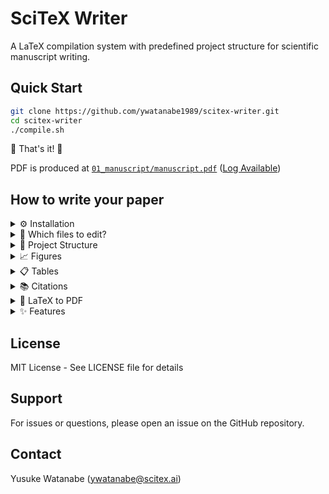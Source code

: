 <!-- ---
!-- Timestamp: 2025-10-29 13:39:14
!-- Author: ywatanabe
!-- File: /home/ywatanabe/proj/scitex-writer/README.md
!-- --- -->

# SciTeX Writer

A LaTeX compilation system with predefined project structure for scientific manuscript writing.

## Quick Start

```bash
git clone https://github.com/ywatanabe1989/scitex-writer.git
cd scitex-writer
./compile.sh
```

🎉 That's it! 🎉   

PDF is produced at [`01_manuscript/manuscript.pdf`](01_manuscript/manuscript.pdf) ([Log Available](./docs/compilation_log.txt))

## How to write your paper

<details>
<summary>⚙️ Installation</summary>

## Installation

### Requirements

This project uses **Singularity/Apptainer containers** for LaTeX compilation, ensuring consistent results across different systems (local machines, HPC clusters, CI/CD platforms).

**Container system options:**
- **Apptainer** (recommended, actively maintained) - Install via package manager
- **Singularity** (legacy) - Still supported as fallback

#### System-specific installation:

**Ubuntu/Debian:**
```bash
sudo apt-get update
sudo apt-get install -y apptainer
```

**Fedora/RHEL:**
```bash
sudo dnf install -y apptainer
```

**macOS (via Homebrew):**
```bash
brew install apptainer
```

**HPC Clusters:**
Most clusters have Singularity/Apptainer available via module system:
```bash
module load singularity  # or: module load apptainer
```

### Verify Installation

Check requirements:
```bash
./scripts/installation/check_requirements.sh
```

### Optional: Pre-download Containers

Containers are automatically downloaded on first run (~3.2GB total). Optionally download upfront:
```bash
./scripts/installation/download_containers.sh
```

This downloads:
- **texlive/texlive:latest** - LaTeX compilation (~2GB)
- **minlag/mermaid-cli:latest** - Diagram rendering
- **dpokidov/imagemagick:latest** - Image processing

## Configuration

YAML configuration files in `config/`:
- `config_manuscript.yaml` - Manuscript settings
- `config_supplementary.yaml` - Supplementary settings
- `config_revision.yaml` - Revision settings

</details>


<details>
<summary>📝 Which files to edit?</summary>

### Which files to edit?

1. **Manuscript contents**
   - [`01_manuscript/contents/abstract.tex`](01_manuscript/contents/abstract.tex)
   - [`01_manuscript/contents/introduction.tex`](01_manuscript/contents/introduction.tex)
   - [`01_manuscript/contents/methods.tex`](01_manuscript/contents/methods.tex)
   - [`01_manuscript/contents/results.tex`](01_manuscript/contents/results.tex)
   - [`01_manuscript/contents/discussion.tex`](01_manuscript/contents/discussion.tex)

2. **Metadata**
   - [`shared/title.tex`](shared/title.tex) - Manuscript title
   - [`shared/authors.tex`](shared/authors.tex) - Author list and affiliations
   - [`shared/keywords.tex`](shared/keywords.tex) - Keywords
   - [`shared/bib_files/bibliography.bib`](shared/bib_files/bibliography.bib) - References

</details>

<details>
<summary>📂 Project Structure</summary>

### Project Structure

```
scitex-writer/
├── compile.sh                  # Main
├── shared/
│   ├── title.tex
│   ├── authors.tex
│   ├── keywords.tex
│   └── bib_files/
│       └── bibliography.bib    # References
├── 01_manuscript/              # Main manuscript
│   ├── contents/
│   │   ├── abstract.tex
│   │   ├── introduction.tex
│   │   ├── methods.tex
│   │   ├── results.tex
│   │   ├── discussion.tex
│   │   ├── figures/caption_and_media/
│   │   └── tables/caption_and_media/
│   └── manuscript.pdf          # Compiled PDF
├── 02_supplementary/           # Supplementary materials
└── 03_revision/                # Revision responses
```

</details>

<details>
<summary>📈 Figures</summary>

## Figures
Place figure caption files in `01_manuscript/contents/figures/caption_and_media/`:

```tex
%% Example: 01_my_figure.tex
\caption{Description of your figure. Explain what is shown, define abbreviations, and provide sufficient detail for standalone understanding.}
\label{fig:my_figure}
```

Add corresponding image files (`.jpg`, `.png`, `.tif`) with the same base name:
- `01_my_figure.jpg` or `01_my_figure.png`

Reference in text: `Figure~\ref{fig:my_figure}`

</details>

<details>
<summary>📋 Tables</summary>

## Tables
Place table caption files in `01_manuscript/contents/tables/caption_and_media/`:

```tex
%% Example: 01_my_table.tex
\caption{Description of your table. Explain what data is shown and define any abbreviations.}
\label{tab:my_table}
```

Add corresponding data files (`.xlsx` or `.csv`) with the same base name:
- `01_my_table.xlsx` or `01_my_table.csv`

Reference in text: `Table~\ref{tab:my_table}`

</details>

<details>
<summary>📚 Citations</summary>

## Citations

Edit `shared/bib_files/bibliography.bib`:

```bibtex
@article{your_reference_2024,
  author  = {LastName, FirstName and Another, Author},
  title   = {Your Article Title},
  journal = {Journal Name},
  year    = {2024},
  volume  = {42},
  pages   = {123--145},
  doi     = {10.1234/example.2024.001}
}
```

Cite in text: `\cite{your_reference_2024}`

</details>

<details>
<summary>🔨 LaTeX to PDF</summary>

```bash
# Compile manuscript (default)
./compile

# Or specify document type explicitly
./compile -m                    # manuscript
./compile -s                    # supplementary materials
./compile -r                    # revision responses
 
# Watch mode (auto-recompile on changes)
./compile -m -w
```

</details>

<details>
<summary>✨ Features</summary>

## Features

- **Container-based compilation**: Consistent builds across systems
- **Auto-format conversion**:
  - Images: `.jpg`, `.png`, `.tif` automatically processed
  - Tables: `.xlsx` and `.csv` converted to LaTeX
  - Mermaid diagrams: `.mmd` files rendered to images
- **Version tracking**: Automatic diff generation
- **Watch mode**: Auto-recompile on file changes
- **HPC-ready**: Works on compute clusters

</details>

## License

MIT License - See LICENSE file for details

## Support

For issues or questions, please open an issue on the GitHub repository.

## Contact
Yusuke Watanabe (ywatanabe@scitex.ai)

<!-- EOF -->